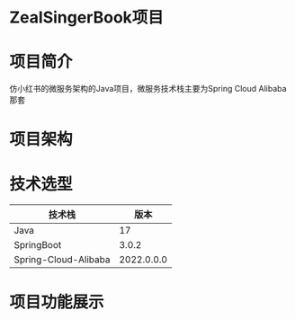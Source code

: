 # ZealSingerBook项目

# 项目简介

仿小红书的微服务架构的Java项目，微服务技术栈主要为Spring Cloud Alibaba那套

# 项目架构

# 技术选型

| 技术栈               | 版本       |
| -------------------- | ---------- |
| Java                 | 17         |
| SpringBoot           | 3.0.2      |
| Spring-Cloud-Alibaba | 2022.0.0.0 |



# 项目功能展示




